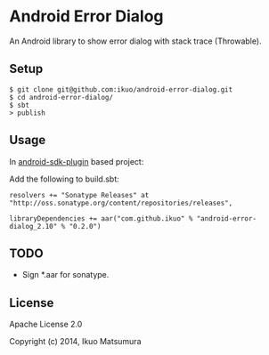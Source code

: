 # Android Error Dialog
An Android library to show error dialog with stack trace (Throwable).

## Setup
```
$ git clone git@github.com:ikuo/android-error-dialog.git
$ cd android-error-dialog/
$ sbt
> publish
```

## Usage
In [android-sdk-plugin](https://github.com/pfn/android-sdk-plugin) based project:

Add the following to build.sbt:
```
resolvers += "Sonatype Releases" at "http://oss.sonatype.org/content/repositories/releases",

libraryDependencies += aar("com.github.ikuo" % "android-error-dialog_2.10" % "0.2.0")
```

## TODO
- Sign *.aar for sonatype.

## License
Apache License 2.0

Copyright (c) 2014, Ikuo Matsumura
